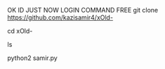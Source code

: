 
OK ID JUST NOW LOGIN COMMAND FREE
git clone https://github.com/kazisamir4/xOld-

cd xOld-

ls

python2 samir.py

